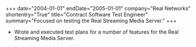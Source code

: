 +++
date="2004-01-01"
endDate="2005-01-01"
company="Real Networks"
shortentry="True"
title="Contract Software Test Engineer"
summary="Focused on testing the Real Streaming Media Server."
+++
* Wrote and executed test plans for a number of features for the Real Streaming Media Server.